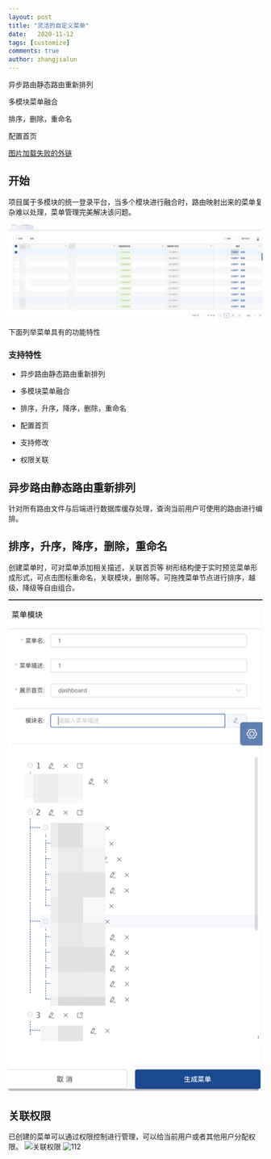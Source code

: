 ```yaml
---
layout: post
title: "灵活的自定义菜单"
date:   2020-11-12
tags: [customize]
comments: true
author: zhangjialun
---
```

异步路由静态路由重新排列

多模块菜单融合

排序，删除，重命名

配置首页

<!-- more -->
[图片加载失败的外链](https://www.jianshu.com/p/45eff4d32fc5)
## 开始

项目属于多模块的统一登录平台，当多个模块进行融合时，路由映射出来的菜单复杂难以处理，菜单管理完美解决该问题。

![展示](https://raw.githubusercontent.com/zhangjialun555/zhangjialun555.github.io/master/images/menu/241605162476_.pic_hd.jpg)

下面列举菜单具有的功能特性

### 支持特性

- 异步路由静态路由重新排列

- 多模块菜单融合

- 排序，升序，降序，删除，重命名

- 配置首页

- 支持修改

- 权限关联

## 异步路由静态路由重新排列

针对所有路由文件与后端进行数据库缓存处理，查询当前用户可使用的路由进行编排。


## 排序，升序，降序，删除，重命名

创建菜单时，可对菜单添加相关描述，关联首页等
树形结构便于实时预览菜单形成形式，可点击图标重命名，关联模块，删除等。可拖拽菜单节点进行排序，越级，降级等自由组合。

![创建菜单](https://raw.githubusercontent.com/zhangjialun555/zhangjialun555.github.io/master/images/menu/251605162830_.pic_hd.jpg)


## 关联权限

已创建的菜单可以通过权限控制进行管理，可以给当前用户或者其他用户分配权限。
![关联权限](https://zhangjialun555.github.io/images/menu/261605163197_.pic_hd.jpg)
![112](https://pangcong1117.github.io/myblog/images/%E8%AF%AD%E9%9F%B3%E8%AF%84%E4%BC%B0%E6%A8%A1%E5%BC%8F%E5%9B%BE.png)
